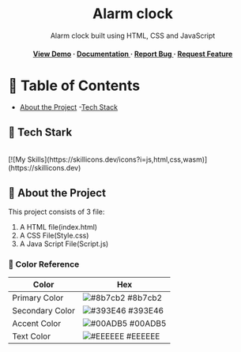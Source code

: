 
<div align='center'>

<h1>Alarm clock</h1>
<p>Alarm clock built using HTML, CSS and JavaScript</p>

<h4> <a href=https://snigdha287.github.io/Alarm_Clock/>View Demo</a> <span> · </span> <a href="https://github.com/snigdha287/Alarm_Clock/blob/master/README.md"> Documentation </a> <span> · </span> <a href="https://github.com/snigdha287/Alarm_Clock/issues"> Report Bug </a> <span> · </span> <a href="https://github.com/snigdha287/Alarm_Clock/issues"> Request Feature </a> </h4>


</div>

# :notebook_with_decorative_cover: Table of Contents

- [About the Project](#star2-about-the-project)
-[Tech Stack](#star2-Tech-Stark)



## :star2: Tech Stark
<br/>
[![My Skills](https://skillicons.dev/icons?i=js,html,css,wasm)](https://skillicons.dev)

## :star2: About the Project
This project consists of 3 file:
1. A HTML file(index.html)
2. A CSS File(Style.css)
3. A Java Script File(Script.js)

### :art: Color Reference
| Color | Hex |
| --------------- | ---------------------------------------------------------------- |
| Primary Color | ![#8b7cb2](https://via.placeholder.com/10/8b7cb2?text=+) #8b7cb2 |
| Secondary Color | ![#393E46](https://via.placeholder.com/10/393E46?text=+) #393E46 |
| Accent Color | ![#00ADB5](https://via.placeholder.com/10/00ADB5?text=+) #00ADB5 |
| Text Color | ![#EEEEEE](https://via.placeholder.com/10/EEEEEE?text=+) #EEEEEE |
